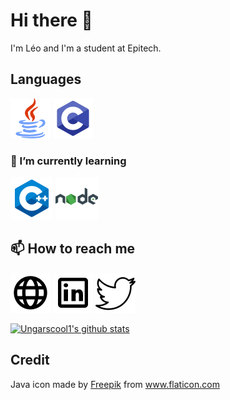 # Hi there 👋

I'm Léo and I'm a student at Epitech.

## Languages
![Java](https://github.com/ungarscool1/ungarscool1/raw/master/images/java.png)
![C](https://github.com/ungarscool1/ungarscool1/raw/master/images/c.png)

### 🌱 I’m currently learning
![C++](https://github.com/ungarscool1/ungarscool1/raw/master/images/cpp.png)
![NodeJS](https://github.com/ungarscool1/ungarscool1/raw/master/images/nodejs.png)

## 📫 How to reach me
[![Website](https://github.com/ungarscool1/ungarscool1/raw/master/images/web.png)](https://legodard.fr)
[![LinkedIn](https://github.com/ungarscool1/ungarscool1/raw/master/images/linkedin.png)](https://www.linkedin.com/in/l%C3%A9o-godard/)
[![Twitter](https://github.com/ungarscool1/ungarscool1/raw/master/images/twitter.png)](https://twitter.com/ungarscool1)


[![Ungarscool1's github stats](https://github-readme-stats.vercel.app/api/?username=ungarscool1&count_private=true&show_icons=true&theme=dark)](https://github.com/anuraghazra/github-readme-stats)

## Credit
<div>Java icon made by <a href="https://www.freepik.com" title="Freepik">Freepik</a> from <a href="https://www.flaticon.com/" title="Flaticon">www.flaticon.com</a></div>